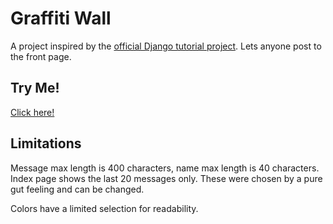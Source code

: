 # Graffiti Wall
A project inspired by the [official Django tutorial project](https://docs.djangoproject.com/en/2.0/intro/tutorial01/). Lets anyone post to the front page.

## Try Me!
[Click here!](http://graffiti.codelioness.com/wall/)

## Limitations
Message max length is 400 characters, name max length is 40 characters. Index page shows the last 20 messages only. These were chosen by a pure gut feeling and can be changed.

Colors have a limited selection for readability.

